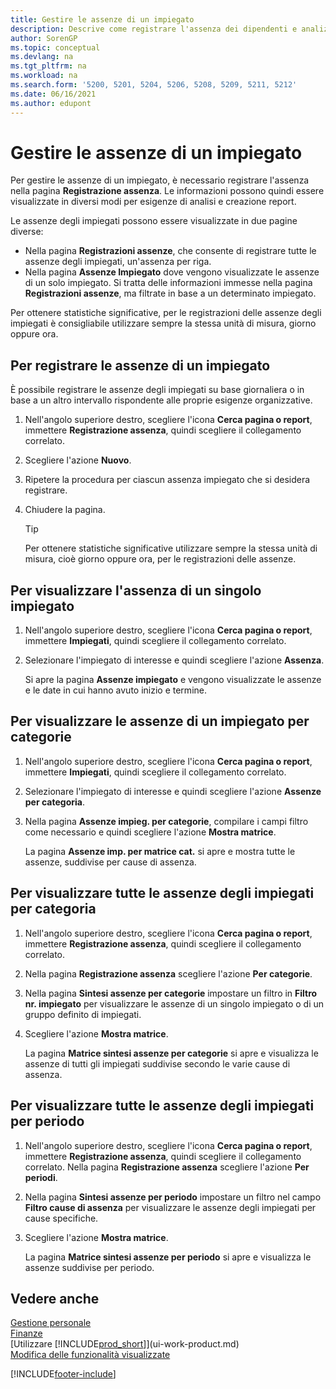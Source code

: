 ```yaml
---
title: Gestire le assenze di un impiegato
description: Descrive come registrare l'assenza dei dipendenti e analizzare le statistiche sulle assenze utilizzando le pagine Registrazione assenze e Assenze dipendenti.
author: SorenGP
ms.topic: conceptual
ms.devlang: na
ms.tgt_pltfrm: na
ms.workload: na
ms.search.form: '5200, 5201, 5204, 5206, 5208, 5209, 5211, 5212'
ms.date: 06/16/2021
ms.author: edupont
---
```

# Gestire le assenze di un impiegato
Per gestire le assenze di un impiegato, è necessario registrare l'assenza nella pagina **Registrazione assenza**. Le informazioni possono quindi essere visualizzate in diversi modi per esigenze di analisi e creazione report.

Le assenze degli impiegati possono essere visualizzate in due pagine diverse:

* Nella pagina **Registrazioni assenze**, che consente di registrare tutte le assenze degli impiegati, un'assenza per riga.
* Nella pagina **Assenze Impiegato** dove vengono visualizzate le assenze di un solo impiegato. Si tratta delle informazioni immesse nella pagina **Registrazioni assenze**, ma filtrate in base a un determinato impiegato.

Per ottenere statistiche significative, per le registrazioni delle assenze degli impiegati è consigliabile utilizzare sempre la stessa unità di misura, giorno oppure ora.

## Per registrare le assenze di un impiegato
È possibile registrare le assenze degli impiegati su base giornaliera o in base a un altro intervallo rispondente alle proprie esigenze organizzative.

1. Nell'angolo superiore destro, scegliere l'icona **Cerca pagina o report**, immettere **Registrazione assenza**, quindi scegliere il collegamento correlato.
2. Scegliere l'azione **Nuovo**.
3. Ripetere la procedura per ciascun assenza impiegato che si desidera registrare.
4. Chiudere la pagina.

    > [!Tip]
    > Per ottenere statistiche significative utilizzare sempre la stessa unità di misura, cioè giorno oppure ora, per le registrazioni delle assenze.

## Per visualizzare l'assenza di un singolo impiegato
1. Nell'angolo superiore destro, scegliere l'icona **Cerca pagina o report**, immettere **Impiegati**, quindi scegliere il collegamento correlato.
2. Selezionare l'impiegato di interesse e quindi scegliere l'azione **Assenza**.

    Si apre la pagina **Assenze impiegato** e vengono visualizzate le assenze e le date in cui hanno avuto inizio e termine.

## Per visualizzare le assenze di un impiegato per categorie
1. Nell'angolo superiore destro, scegliere l'icona **Cerca pagina o report**, immettere **Impiegati**, quindi scegliere il collegamento correlato.
2. Selezionare l'impiegato di interesse e quindi scegliere l'azione **Assenze per categoria**.
3. Nella pagina **Assenze impieg. per categorie**, compilare i campi filtro come necessario e quindi scegliere l'azione **Mostra matrice**.

    La pagina **Assenze imp. per matrice cat.** si apre e mostra tutte le assenze, suddivise per cause di assenza.

## Per visualizzare tutte le assenze degli impiegati per categoria
1. Nell'angolo superiore destro, scegliere l'icona **Cerca pagina o report**, immettere **Registrazione assenza**, quindi scegliere il collegamento correlato.
2. Nella pagina **Registrazione assenza** scegliere l'azione **Per categorie**.
3. Nella pagina **Sintesi assenze per categorie** impostare un filtro in **Filtro nr. impiegato** per visualizzare le assenze di un singolo impiegato o di un gruppo definito di impiegati.
4. Scegliere l'azione **Mostra matrice**.

    La pagina **Matrice sintesi assenze per categorie** si apre e visualizza le assenze di tutti gli impiegati suddivise secondo le varie cause di assenza.

## Per visualizzare tutte le assenze degli impiegati per periodo
1. Nell'angolo superiore destro, scegliere l'icona **Cerca pagina o report**, immettere **Registrazione assenza**, quindi scegliere il collegamento correlato.
   Nella pagina **Registrazione assenza** scegliere l'azione **Per periodi**.
2. Nella pagina **Sintesi assenze per periodo** impostare un filtro nel campo **Filtro cause di assenza** per visualizzare le assenze degli impiegati per cause specifiche.
3. Scegliere l'azione **Mostra matrice**.

    La pagina **Matrice sintesi assenze per periodo** si apre e visualizza le assenze suddivise per periodo.

## Vedere anche
[Gestione personale](hr-manage-human-resources.md)  
[Finanze](finance.md)  
[Utilizzare [!INCLUDE[prod_short](includes/prod_short.md)]](ui-work-product.md)  
[Modifica delle funzionalità visualizzate](ui-experiences.md)


[!INCLUDE[footer-include](includes/footer-banner.md)]
